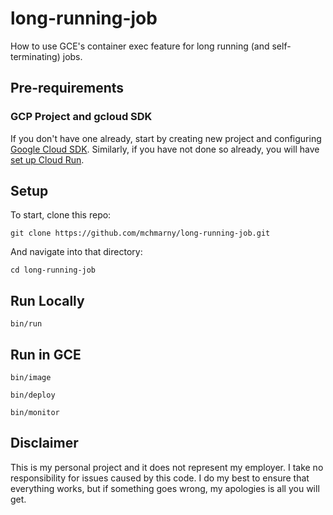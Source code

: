 # long-running-job

How to use GCE's container exec feature for long running (and self-terminating) jobs.

## Pre-requirements

### GCP Project and gcloud SDK

If you don't have one already, start by creating new project and configuring [Google Cloud SDK](https://cloud.google.com/sdk/docs/). Similarly, if you have not done so already, you will have [set up Cloud Run](https://cloud.google.com/run/docs/setup).


## Setup

To start, clone this repo:

```shell
git clone https://github.com/mchmarny/long-running-job.git
```

And navigate into that directory:

```shell
cd long-running-job
```


## Run Locally

```shell
bin/run
```

## Run in GCE

```shell
bin/image
```

```shell
bin/deploy
```

```shell
bin/monitor
```


## Disclaimer

This is my personal project and it does not represent my employer. I take no responsibility for issues caused by this code. I do my best to ensure that everything works, but if something goes wrong, my apologies is all you will get.